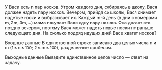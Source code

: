 ﻿У Васи есть n пар носков. Утром каждого дня, собираясь в школу, Вася должен надеть пару носков. Вечером, прийдя со школы, Вася снимает надетые носки и выбрасывает их. Каждый m-й день (в дни с номерами m, 2m, 3m, ...) мама покупает Васе одну пару носков. Она делает это поздно вечером, поэтому Вася может надеть новые носки не раньше следующего дня. На сколько подряд идущих дней Васе хватит носков?

Входные данные
В единственной строке записано два целых числа n и m (1 ≤ n ≤ 100; 2 ≤ m ≤ 100), разделенные пробелом.

Выходные данные
Выведите единственное целое число — ответ на задачу.